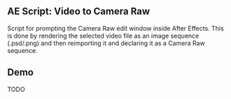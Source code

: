 ## AE Script: Video to Camera Raw
Script for prompting the Camera Raw edit window inside After Effects. This is done by rendering the selected video file as an image sequence (.psd/.png) and then reimporting it and declaring it as a Camera Raw sequence.

## Demo
TODO
